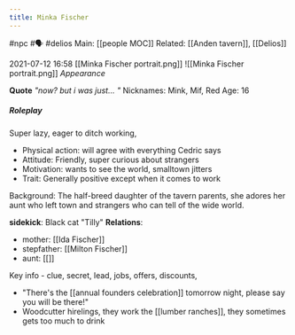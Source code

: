 ---title: Minka Fischer---
#npc  #🗣 #delios 
Main: [[people MOC]]
Related: [[Anden tavern]], [[Delios]]

2021-07-12
16:58
[[Minka Fischer portrait.png]]
![[Minka Fischer portrait.png]]
*Appearance*

**Quote** *"now? but i was just... "*
Nicknames: Mink, Mif, Red
Age: 16

##### Roleplay
Super lazy, eager to ditch working,
-   Physical action: will agree with everything Cedric says
-   Attitude: Friendly, super curious about strangers
-   Motivation: wants to see the world, smalltown jitters
-   Trait: Generally positive except when it comes to work

Background: The half-breed daughter of the tavern parents, she adores her aunt who left town and strangers who can tell of the wide world.

**sidekick**: Black cat "Tilly"
**Relations**: 
-	mother: [[Ida Fischer]]
-	stepfather: [[Milton Fischer]]
-	aunt: [[]]

Key info - clue, secret, lead, jobs, offers, discounts,
-   "There's the [[annual founders celebration]] tomorrow night, please say you will be there!"
-   Woodcutter hirelings, they work the [[lumber ranches]], they sometimes gets too much to drink
